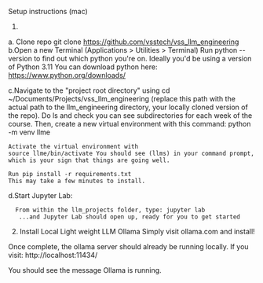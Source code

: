 Setup instructions (mac)


1. 
  a. Clone repo 
  			git clone https://github.com/vsstech/vss_llm_engineering
  b.Open a new Terminal (Applications > Utilities > Terminal)
     Run python --version to find out which python you're on. Ideally you'd be using a version of Python 3.11
     You can download python here:
     https://www.python.org/downloads/

  c.Navigate to the "project root directory" using cd ~/Documents/Projects/vss_llm_engineering (replace this path with the actual path to the llm_engineering directory, your locally cloned version of the repo). Do ls and check you can see subdirectories for each week of the course.
     Then, create a new virtual environment with this command:
     python -m venv llme

    Activate the virtual environment with
    source llme/bin/activate You should see (llms) in your command prompt, which is your sign that things are going well.

    Run pip install -r requirements.txt
    This may take a few minutes to install.

   d.Start Jupyter Lab:

      From within the llm_projects folder, type: jupyter lab
       ...and Jupyter Lab should open up, ready for you to get started			

2. Install Local Light weight LLM Ollama 
Simply visit ollama.com and install!

Once complete, the ollama server should already be running locally.
If you visit:
http://localhost:11434/

You should see the message Ollama is running.